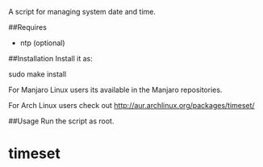 A script for managing system date and time.

##Requires
<ul>
<li>ntp (optional)</li>
</ul>

##Installation
Install it as:

sudo make install

For Manjaro Linux users its available in the Manjaro repositories.

For Arch Linux users check out http://aur.archlinux.org/packages/timeset/

##Usage
Run the script as root.

 # timeset
